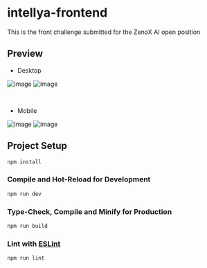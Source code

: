 # intellya-frontend

This is the front challenge submitted for the ZenoX AI open position

## Preview
- Desktop
  
![image](https://github.com/dhyoko/intellya-frontend/assets/42620936/cb5298f4-72a0-41b5-941a-22c011049639)
![image](https://github.com/dhyoko/intellya-frontend/assets/42620936/dc120e5c-3dee-4bd5-b01d-8fb93747cff6)

<br/>

- Mobile
  
![image](https://github.com/dhyoko/intellya-frontend/assets/42620936/038fe209-3657-48a4-9f8f-2824a3d5143c)
![image](https://github.com/dhyoko/intellya-frontend/assets/42620936/fd50f365-5ba2-472c-a99d-c4817526ce09)



## Project Setup

```sh
npm install
```

### Compile and Hot-Reload for Development

```sh
npm run dev
```

### Type-Check, Compile and Minify for Production

```sh
npm run build
```

### Lint with [ESLint](https://eslint.org/)

```sh
npm run lint
```
